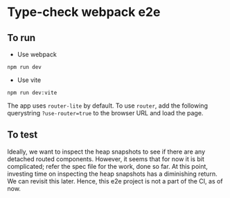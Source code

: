 # Type-check webpack e2e

## To run

- Use webpack

```
npm run dev
```

- Use vite

```
npm run dev:vite
```

The app uses `router-lite` by default. To use `router`, add the following querystring `?use-router=true` to the browser URL and load the page.

## To test

Ideally, we want to inspect the heap snapshots to see if there are any detached routed components. However, it seems that for now it is bit complicated; refer the spec file for the work, done so far. At this point, investing time on inspecting the heap snapshots has a diminishing return. We can revisit this later. Hence, this e2e project is not a part of the CI, as of now.

